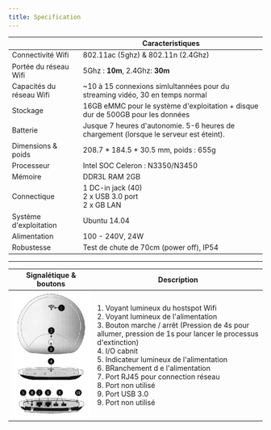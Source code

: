 ```yaml
---
title: Specification
---
```


|  | Caracteristiques |
|------------------------------------|------------|
| Connectivité Wifi | 802.11ac (5ghz) & 802.11n (2.4Ghz) |
| Portée du réseau Wifi | 5Ghz : **10m**, 2.4Ghz: **30m** |
| Capacités du réseau Wifi | ~10 à 15 connexions simlultannées pour du  streaming vidéo, 30 en temps normal |
| Stockage | 16GB eMMC pour le système d'exploitation + disque dur de 500GB pour les données |
| Batterie | Jusque 7 heures d'autonomie. 5-6 heures de chargement (lorsque le serveur est éteint). |
| Dimensions & poids | 208.7 * 184.5 * 30.5 mm, poids : 655g |
| Processeur | Intel SOC Celeron : N3350/N3450 |
| Mémoire | DDR3L RAM 2GB |
| Connectique | 1 DC-in jack (40)<br />2 x USB 3.0 port<br />2 x GB LAN |
| Système d'exploitation | Ubuntu 14.04 |
| Alimentation | 100 - 240V, 24W |
| Robustesse | Test de chute de 70cm (power off), IP54 |

---

| Signalétique & boutons | Description |
|--|--|
|![](cap_connector.png)| 1. Voyant lumineux du hostspot Wifi<br />2. Voyant lumineux de l'alimentation<br />3. Bouton marche / arrêt (Pression de 4s pour allumer, pression de 1s pour lancer le processus d'extinction)<br />4. I/O cabnit<br />5. Indicateur lumineux de l'alimentation<br />6. BRanchement d e l'alimentation<br />7. Port RJ45 pour connection réseau<br />8. Port non utilisé<br />9. Port USB 3.0<br />9. Port non utilisé<br /> |

